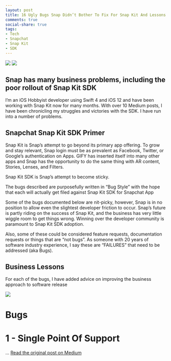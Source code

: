 ```yaml
---
layout: post
title: 16 Ugly Bugs Snap Didn’t Bother To Fix For Snap Kit And Lessons They Teach
comments: true
social-share: true
tags:
- Tech
- Snapchat
- Snap Kit
- SDK
---
```

![](https://cdn-images-1.medium.com/max/880/0*-xvbtrI9d5aRFYR4.png)
![](https://cdn-images-1.medium.com/max/880/0*I33vVGAVcpNuyCVF.jpg)

## Snap has many business problems, including the poor rollout of Snap Kit SDK
I’m an iOS Hobbyist developer using Swift 4 and iOS 12 and have been working with Snap Kit now for many months. With over 10 Medium posts, I have been chronicling my struggles and victories with the SDK. I have run into a number of problems.

## Snapchat Snap Kit SDK Primer
Snap Kit is Snap’s attempt to go beyond its primary app offering. To grow and stay relevant, Snap login must be as prevalent as Facebook, Twitter, or Google’s authentication on Apps. GIFY has inserted itself into many other apps and Snap has the opportunity to do the same thing with AR content, Stories, Lenses, and Filters.

Snap Kit SDK is Snap’s attempt to become sticky.

The bugs described are purposefully written in “Bug Style” with the hope that each will actually get filed against Snap Kit SDK for Snapchat App

Some of the bugs documented below are nit-picky, however, Snap is in no position to allow even the slightest developer friction to occur. Snap’s future is partly riding on the success of Snap Kit, and the business has very little wiggle room to get things wrong. Winning over the developer community is paramount to Snap Kit SDK adoption.

Also, some of these could be considered feature requests, documentation requests or things that are “not bugs”. As someone with 20 years of software industry experience, I say these are “FAILURES” that need to be addressed (aka Bugs).

## Business Lessons
For each of the bugs, I have added advice on improving the business approach to software release

![](https://cdn-images-1.medium.com/max/880/0*6i1aTGVmYQm7Mcgs.jpg)
# Bugs
# 1 - Single Point Of Support

...
[Read the original post on Medium](https://medium.com/adventures-in-ios-mobile-app-development/16-ugly-bugs-snap-didnt-bother-to-fix-for-snap-kit-and-lessons-they-teach-4dd6c1aa567)
